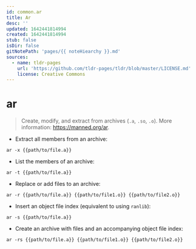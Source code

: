 ```yaml
---
id: common.ar
title: Ar
desc: ''
updated: 1642441814994
created: 1642441814994
stub: false
isDir: false
gitNotePath: 'pages/{{ noteHiearchy }}.md'
sources:
  - name: tldr-pages
    url: 'https://github.com/tldr-pages/tldr/blob/master/LICENSE.md'
    license: Creative Commons
---
```

# ar

> Create, modify, and extract from archives (`.a`, `.so`, `.o`).
> More information: <https://manned.org/ar>.

- Extract all members from an archive:

`ar -x {{path/to/file.a}}`

- List the members of an archive:

`ar -t {{path/to/file.a}}`

- Replace or add files to an archive:

`ar -r {{path/to/file.a}} {{path/to/file1.o}} {{path/to/file2.o}}`

- Insert an object file index (equivalent to using `ranlib`):

`ar -s {{path/to/file.a}}`

- Create an archive with files and an accompanying object file index:

`ar -rs {{path/to/file.a}} {{path/to/file1.o}} {{path/to/file2.o}}`

